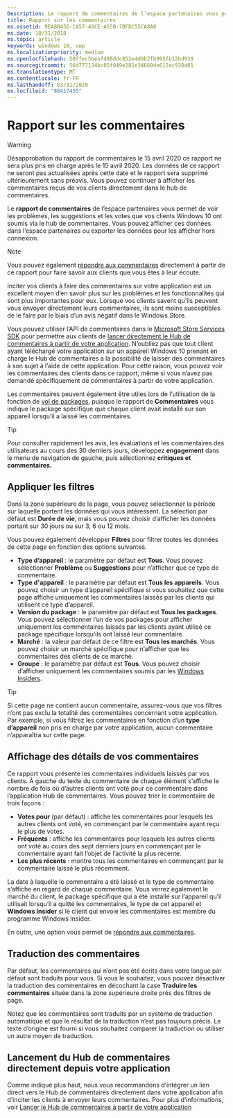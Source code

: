 ```yaml
---
Description: Le rapport de commentaires de l’espace partenaires vous permet de voir les problèmes, les suggestions et les votes que vos clients Windows 10 ont soumis via le hub de commentaires.
title: Rapport sur les commentaires
ms.assetid: 9EA8B456-CA57-40CE-A55B-7BFDC55CA8A8
ms.date: 10/31/2018
ms.topic: article
keywords: windows 10, uwp
ms.localizationpriority: medium
ms.openlocfilehash: 50ffec5beafd88ddc852e4d9b2fb995fb12bd939
ms.sourcegitcommit: 56d777134bc85f049e281e34660de612ac938a01
ms.translationtype: MT
ms.contentlocale: fr-FR
ms.lasthandoff: 03/31/2020
ms.locfileid: "80417435"
---
```

# <a name="feedback-report"></a>Rapport sur les commentaires

> [!WARNING]
> Désapprobation du rapport de commentaires le 15 avril 2020 ce rapport ne sera plus pris en charge après le 15 avril 2020. Les données de ce rapport ne seront pas actualisées après cette date et le rapport sera supprimé ultérieurement sans préavis. Vous pouvez continuer à afficher les commentaires reçus de vos clients directement dans le hub de commentaires.

Le **rapport de commentaires** de l’espace partenaires vous permet de voir les problèmes, les suggestions et les votes que vos clients Windows 10 ont soumis via le hub de commentaires. Vous pouvez afficher ces données dans l’espace partenaires ou exporter les données pour les afficher hors connexion.

> [!NOTE]
> Vous pouvez également [répondre aux commentaires](respond-to-customer-feedback.md) directement à partir de ce rapport pour faire savoir aux clients que vous êtes à leur écoute.

Inciter vos clients à faire des commentaires sur votre application est un excellent moyen d’en savoir plus sur les problèmes et les fonctionnalités qui sont plus importantes pour eux. Lorsque vos clients savent qu’ils peuvent vous envoyer directement leurs commentaires, ils sont moins susceptibles de le faire par le biais d’un avis négatif dans le Windows Store.

Vous pouvez utiliser l’API de commentaires dans le [Microsoft Store Services SDK](https://marketplace.visualstudio.com/items?itemName=AdMediator.MicrosoftStoreServicesSDK) pour permettre aux clients de [lancer directement le Hub de commentaires à partir de votre application](../monetize/launch-feedback-hub-from-your-app.md). N’oubliez pas que tout client ayant téléchargé votre application sur un appareil Windows 10 prenant en charge le Hub de commentaires a la possibilité de laisser des commentaires à son sujet à l’aide de cette application. Pour cette raison, vous pouvez voir les commentaires des clients dans ce rapport, même si vous n’avez pas demandé spécifiquement de commentaires à partir de votre application.

Les commentaires peuvent également être utiles lors de l’utilisation de la fonction de [vol de packages](package-flights.md), puisque le rapport de **Commentaires** vous indique le package spécifique que chaque client avait installé sur son appareil lorsqu’il a laissé les commentaires.

> [!TIP]
> Pour consulter rapidement les avis, les évaluations et les commentaires des utilisateurs au cours des 30 derniers jours, développez **engagement** dans le menu de navigation de gauche, puis sélectionnez **critiques et commentaires.** 


## <a name="apply-filters"></a>Appliquer les filtres

Dans la zone supérieure de la page, vous pouvez sélectionner la période sur laquelle portent les données qui vous intéressent. La sélection par défaut est **Durée de vie**, mais vous pouvez choisir d’afficher les données portant sur 30 jours ou sur 3, 6 ou 12 mois.

Vous pouvez également développer **Filtres** pour filtrer toutes les données de cette page en fonction des options suivantes.

- **Type d’appareil** : le paramètre par défaut est **Tous**. Vous pouvez sélectionner **Problème** ou **Suggestions** pour n’afficher que ce type de commentaire.
- **Type d'appareil** : le paramètre par défaut est **Tous les appareils**. Vous pouvez choisir un type d’appareil spécifique si vous souhaitez que cette page affiche uniquement les commentaires laissés par les clients qui utilisent ce type d’appareil.
- **Version du package** : le paramètre par défaut est **Tous les packages**. Vous pouvez sélectionner l’un de vos packages pour afficher uniquement les commentaires laissés par les clients ayant utilisé ce package spécifique lorsqu’ils ont laissé leur commentaire.
- **Marché** : la valeur par défaut de ce filtre est **Tous les marchés**. Vous pouvez choisir un marché spécifique pour n’afficher que les commentaires des clients de ce marché.
- **Groupe** : le paramètre par défaut est **Tous**. Vous pouvez choisir d’afficher uniquement les commentaires soumis par les [Windows Insiders](https://insider.windows.com).

> [!TIP]
> Si cette page ne contient aucun commentaire, assurez-vous que vos filtres n’ont pas exclu la totalité des commentaires concernant votre application. Par exemple, si vous filtrez les commentaires en fonction d’un **type d’appareil** non pris en charge par votre application, aucun commentaire n’apparaîtra sur cette page.


## <a name="viewing-feedback-details"></a>Affichage des détails de vos commentaires

Ce rapport vous présente les commentaires individuels laissés par vos clients. À gauche du texte du commentaire de chaque élément s’affiche le nombre de fois où d’autres clients ont voté pour ce commentaire dans l’application Hub de commentaires. Vous pouvez trier le commentaire de trois façons :

- **Votes pour** (par défaut) : affiche les commentaires pour lesquels les autres clients ont voté, en commençant par le commentaire ayant reçu le plus de votes.
- **Fréquents** : affiche les commentaires pour lesquels les autres clients ont voté au cours des sept derniers jours en commençant par le commentaire ayant fait l’objet de l’activité la plus récente.
- **Les plus récents** : montre tous les commentaires en commençant par le commentaire laissé le plus récemment.

La date à laquelle le commentaire a été laissé et le type de commentaire s’affiche en regard de chaque commentaire. Vous verrez également le marché du client, le package spécifique qui a été installé sur l’appareil qu’il utilisait lorsqu’il a quitté les commentaires, le type de cet appareil et **Windows Insider** si le client qui envoie les commentaires est membre du programme Windows Insider.

En outre, une option vous permet de [répondre aux commentaires](respond-to-customer-feedback.md).


## <a name="translating-feedback"></a>Traduction des commentaires

Par défaut, les commentaires qui n’ont pas été écrits dans votre langue par défaut sont traduits pour vous. Si vous le souhaitez, vous pouvez désactiver la traduction des commentaires en décochant la case **Traduire les commentaires** située dans la zone supérieure droite près des filtres de page.

Notez que les commentaires sont traduits par un système de traduction automatique et que le résultat de la traduction n’est pas toujours précis. Le texte d’origine est fourni si vous souhaitez comparer la traduction ou utiliser un autre moyen de traduction.


## <a name="launching-feedback-hub-directly-from-your-app"></a>Lancement du Hub de commentaires directement depuis votre application

Comme indiqué plus haut, nous vous recommandons d’intégrer un lien direct vers le Hub de commentaires directement dans votre application afin d’inciter les clients à envoyer leurs commentaires. Pour plus d’informations, voir [Lancer le Hub de commentaires à partir de votre application](../monetize/launch-feedback-hub-from-your-app.md)
